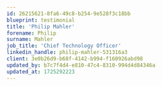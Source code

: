 ```yaml
---
id: 26215621-8fa6-49c8-b254-9e528f3c18bb
blueprint: testimonial
title: 'Philip Mahler'
forename: Philip
surname: Mahler
job_title: 'Chief Technology Officer'
linkedin_handle: philip-mahler-531316a3
client: 3e0b26d9-b68f-4142-b994-f160926abd98
updated_by: b7c7f4d4-e810-47c4-8310-994d4d84346a
updated_at: 1725292223
---
```

